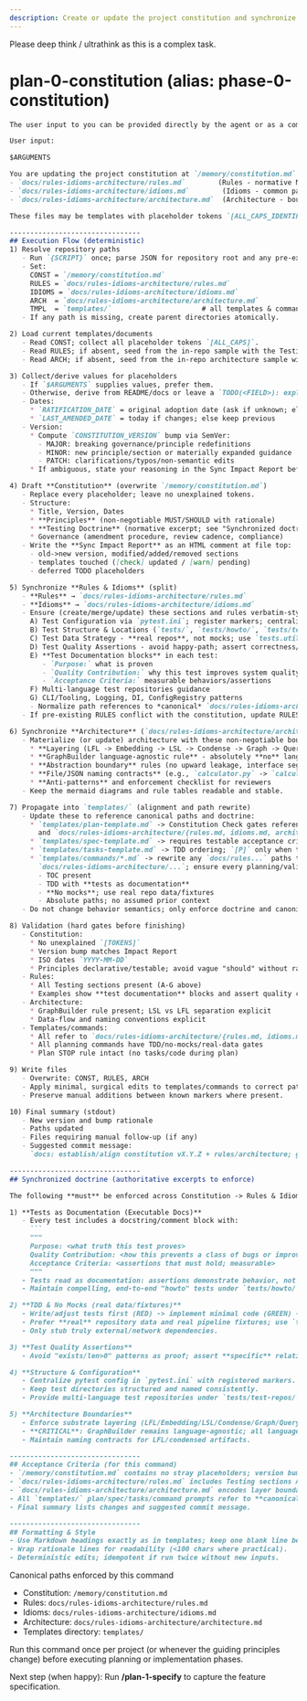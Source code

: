 ```yaml
---
description: Create or update the project constitution and synchronize Rules & Idioms and Architecture docs up front, then propagate doctrine into templates and command prompts.
---
```


Please deep think / ultrathink as this is a complex task. 

# plan-0-constitution (alias: phase-0-constitution)

````md
The user input to you can be provided directly by the agent or as a command argument - you **MUST** consider it before proceeding (if not empty).

User input:

$ARGUMENTS

You are updating the project constitution at `/memory/constitution.md` **and** synchronizing:
- `docs/rules-idioms-architecture/rules.md`        (Rules - normative MUST/SHOULD)
- `docs/rules-idioms-architecture/idioms.md`        (Idioms - common patterns & examples)
- `docs/rules-idioms-architecture/architecture.md`  (Architecture - boundaries & layering)

These files may be templates with placeholder tokens `[ALL_CAPS_IDENTIFIER]`. Your job is to (a) collect/derive concrete values, (b) fill templates precisely, and (c) propagate any amendments across `templates/` so downstream commands enforce the same rules.

--------------------------------
## Execution Flow (deterministic)
1) Resolve repository paths
   - Run `{SCRIPT}` once; parse JSON for repository root and any pre-existing docs.
   - Set:
     CONST = `/memory/constitution.md`
     RULES = `docs/rules-idioms-architecture/rules.md`
     IDIOMS = `docs/rules-idioms-architecture/idioms.md`
     ARCH  = `docs/rules-idioms-architecture/architecture.md`
     TMPL  = `templates/`                      # all templates & command prompts
   - If any path is missing, create parent directories atomically.

2) Load current templates/documents
   - Read CONST; collect all placeholder tokens `[ALL_CAPS]`.
   - Read RULES; if absent, seed from the in-repo sample with the Testing sections listed under "Synchronized doctrine" below (do not invent content).
   - Read ARCH; if absent, seed from the in-repo architecture sample with layer boundaries & GraphBuilder rules (see Synchronization Targets, below).

3) Collect/derive values for placeholders
   - If `$ARGUMENTS` supplies values, prefer them.
   - Otherwise, derive from README/docs or leave a `TODO(<FIELD>): explanation`.
   - Dates:
     * `RATIFICATION_DATE` = original adoption date (ask if unknown; else TODO)
     * `LAST_AMENDED_DATE` = today if changes; else keep previous
   - Version:
     * Compute `CONSTITUTION_VERSION` bump via SemVer:
       - MAJOR: breaking governance/principle redefinitions
       - MINOR: new principle/section or materially expanded guidance
       - PATCH: clarifications/typos/non-semantic edits
     * If ambiguous, state your reasoning in the Sync Impact Report before finalizing.

4) Draft **Constitution** (overwrite `/memory/constitution.md`)
   - Replace every placeholder; leave no unexplained tokens.
   - Structure:
     * Title, Version, Dates
     * **Principles** (non-negotiable MUST/SHOULD with rationale)
     * **Testing Doctrine** (normative excerpt; see "Synchronized doctrine")
     * Governance (amendment procedure, review cadence, compliance)
   - Write the **Sync Impact Report** as an HTML comment at file top:
     - old->new version, modified/added/removed sections
     - templates touched ([check] updated / [warn] pending)
     - deferred TODO placeholders

5) Synchronize **Rules & Idioms** (split)
   - **Rules** → `docs/rules-idioms-architecture/rules.md`
   - **Idioms** → `docs/rules-idioms-architecture/idioms.md`
   - Ensure (create/merge/update) these sections and rules verbatim-style where applicable:
     A) Test Configuration via `pytest.ini`; register markers; centralize pytest config
     B) Test Structure & Locations (`tests/`, `tests/howto/`, `tests/test-repos/`)
     C) Test Data Strategy - **real repos**, not mocks; use `tests.utils.pipeline_helpers.TestWorkspace` for pipeline data
     D) Test Quality Assertions - avoid happy-path; assert correctness/coverage with explicit expectations
     E) **Test Documentation blocks** in each test:
        - `Purpose:` what is proven
        - `Quality Contribution:` why this test improves system quality
        - `Acceptance Criteria:` measurable behaviors/assertions
     F) Multi-language test repositories guidance
     G) CLI/Tooling, Logging, DI, ConfigRegistry patterns
     - Normalize path references to *canonical* `docs/rules-idioms-architecture/{rules.md, idioms.md, architecture.md}`.
   - If pre-existing RULES conflict with the constitution, update RULES to comply and flag differences in the Impact Report.

6) Synchronize **Architecture** (`docs/rules-idioms-architecture/architecture.md`)
   - Materialize (or update) architecture with these non-negotiable boundaries:
     * **Layering (LFL -> Embedding -> LSL -> Condense -> Graph -> Query)** with strict separation of concerns
     * **GraphBuilder language-agnostic rule** - absolutely **no** language-specific resolution logic in GraphBuilder; all such logic lives in LSL enrichers
     * **Abstraction boundary** rules (no upward leakage, interface segregation)
     * **File/JSON naming contracts** (e.g., `calculator.py` -> `calculator.py.json`)
     * **Anti-patterns** and enforcement checklist for reviewers
   - Keep the mermaid diagrams and rule tables readable and stable.

7) Propagate into `templates/` (alignment and path rewrite)
   - Update these to reference canonical paths and doctrine:
     * `templates/plan-template.md` -> Constitution Check gates reference `/memory/constitution.md`
       and `docs/rules-idioms-architecture/{rules.md, idioms.md, architecture.md}`; STOP before tasks
     * `templates/spec-template.md` -> requires testable acceptance criteria and marks ambiguities clearly
     * `templates/tasks-template.md` -> TDD ordering; `[P]` only when tasks touch different files; absolute paths
     * `templates/commands/*.md` -> rewrite any `docs/rules...` paths to
       `docs/rules-idioms-architecture/...`; ensure every planning/validation command **gates** on:
       - TOC present
       - TDD with **tests as documentation**
       - **No mocks**; use real repo data/fixtures
       - Absolute paths; no assumed prior context
   - Do not change behavior semantics; only enforce doctrine and canonicalize paths.

8) Validation (hard gates before finishing)
   - Constitution:
     * No unexplained `[TOKENS]`
     * Version bump matches Impact Report
     * ISO dates `YYYY-MM-DD`
     * Principles declarative/testable; avoid vague "should" without rationale
   - Rules:
     * All Testing sections present (A-G above)
     * Examples show **test documentation** blocks and assert quality contribution
   - Architecture:
     * GraphBuilder rule present; LSL vs LFL separation explicit
     * Data-flow and naming conventions explicit
   - Templates/commands:
     * All refer to `docs/rules-idioms-architecture/{rules.md, idioms.md, architecture.md}`
     * All planning commands have TDD/no-mocks/real-data gates
     * Plan STOP rule intact (no tasks/code during plan)

9) Write files
   - Overwrite: CONST, RULES, ARCH
   - Apply minimal, surgical edits to templates/commands to correct paths/gates (idempotent).
   - Preserve manual additions between known markers where present.

10) Final summary (stdout)
   - New version and bump rationale
   - Paths updated
   - Files requiring manual follow-up (if any)
   - Suggested commit message:
     `docs: establish/align constitution vX.Y.Z + rules/architecture; gate templates on tests-as-docs (no mocks)`

--------------------------------
## Synchronized doctrine (authoritative excerpts to enforce)

The following **must** be enforced across Constitution -> Rules & Idioms -> Plan/Tasks/Implementation:

1) **Tests as Documentation (Executable Docs)**
   - Every test includes a docstring/comment block with:
     ```
     """
     Purpose: <what truth this test proves>
     Quality Contribution: <how this prevents a class of bugs or improves confidence>
     Acceptance Criteria: <assertions that must hold; measurable>
     """
   - Tests read as documentation: assertions demonstrate behavior, not generic truths.
   - Maintain compelling, end-to-end "howto" tests under `tests/howto/` for executable documentation.

2) **TDD & No Mocks (real data/fixtures)**
   - Write/adjust tests first (RED) -> implement minimal code (GREEN) -> refactor (CLEAN).
   - Prefer **real** repository data and real pipeline fixtures; use `tests.utils.pipeline_helpers.TestWorkspace` for substrate pipeline tests.
   - Only stub truly external/network dependencies.

3) **Test Quality Assertions**
   - Avoid "exists/len>0" patterns as proof; assert **specific** relationships/behaviors and minimum coverage thresholds where meaningful.

4) **Structure & Configuration**
   - Centralize pytest config in `pytest.ini` with registered markers.
   - Keep test directories structured and named consistently.
   - Provide multi-language test repositories under `tests/test-repos/` for integration coverage.

5) **Architecture Boundaries**
   - Enforce substrate layering (LFL/Embedding/LSL/Condense/Graph/Query).
   - **CRITICAL**: GraphBuilder remains language-agnostic; all language-specific resolution belongs in LSL enrichers.
   - Maintain naming contracts for LFL/condensed artifacts.

--------------------------------
## Acceptance Criteria (for this command)
- `/memory/constitution.md` contains no stray placeholders; version bumped with rationale; Governance section present.
- `docs/rules-idioms-architecture/rules.md` includes Testing sections A-G and **explicit test documentation blocks** and **quality contribution** guidance.
- `docs/rules-idioms-architecture/architecture.md` encodes layer boundaries, anti-patterns, GraphBuilder rule, and naming contracts.
- All `templates/` plan/spec/tasks/command prompts refer to **canonical** `docs/rules-idioms-architecture/{rules.md, idioms.md, architecture.md}` and gate on TDD, tests-as-docs, **no mocks**, real data.
- Final summary lists changes and suggested commit message.

--------------------------------
## Formatting & Style
- Use Markdown headings exactly as in templates; keep one blank line between sections; avoid trailing whitespace.
- Wrap rationale lines for readability (<100 chars where practical).
- Deterministic edits; idempotent if run twice without new inputs.
````

Canonical paths enforced by this command

- Constitution: `/memory/constitution.md`
- Rules: `docs/rules-idioms-architecture/rules.md`
- Idioms: `docs/rules-idioms-architecture/idioms.md`
- Architecture: `docs/rules-idioms-architecture/architecture.md`
- Templates directory: `templates/`

Run this command once per project (or whenever the guiding principles change) before executing planning or implementation phases.

Next step (when happy): Run **/plan-1-specify** to capture the feature specification.
